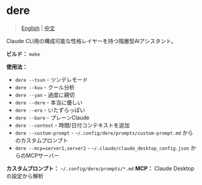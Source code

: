 # dere

> [English](README.md) | [中文](README.zh.md)

Claude CLI用の構成可能な性格レイヤーを持つ階層型AIアシスタント。

**ビルド：** `make`

**使用法：**
- `dere --tsun` - ツンデレモード  
- `dere --kuu` - クール分析
- `dere --yan` - 過度に親切  
- `dere --dere` - 本当に優しい
- `dere --ero` - いたずらっぽい
- `dere --bare` - プレーンClaude
- `dere --context` - 時間/日付コンテキストを追加
- `dere --custom-prompt` - `~/.config/dere/prompts/custom-prompt.md` からのカスタムプロンプト
- `dere --mcp=server1,server2` - `~/.claude/claude_desktop_config.json` からのMCPサーバー

**カスタムプロンプト：** `~/.config/dere/prompts/*.md` **MCP：** Claude Desktopの設定から解析